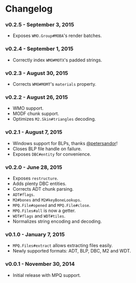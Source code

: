 # Changelog

### v0.2.5 - September 3, 2015

- Exposes `WMO.Group#MOBA`'s render batches.


### v0.2.4 - September 1, 2015

- Correctly index `WMO#MOTX`'s padded strings.


### v0.2.3 - August 30, 2015

- Corrects `WMO#MOMT`'s `materials` property.


### v0.2.2 - August 26, 2015

- WMO support.
- MODF chunk support.
- Optimizes `M2.Skin#triangles` decoding.


### v0.2.1 - August 7, 2015

- Windows support for BLPs, thanks [@petersandor](https://github.com/petersandor)!
- Closes BLP file handle on failure.
- Exposes `DBC#entity` for convenience.


### v0.2.0 - June 28, 2015

- Exposes `restructure`.
- Adds plenty DBC entities.
- Corrects ADT chunk parsing.
- `ADT#flags`.
- `M2#bones` and `M2#keyBoneLookups`.
- `MPQ.File#opened` and `MPQ.File#close`.
- `MPQ.Files#all` is now a getter.
- `WDT#flags` and `WDT#tiles`.
- Normalizes string encoding and decoding.


### v0.1.0 - January 7, 2015

- `MPQ.Files#extract` allows extracting files easily.
- Newly supported formats: ADT, BLP, DBC, M2 and WDT.


### v0.0.1 - November 30, 2014

- Initial release with MPQ support.
